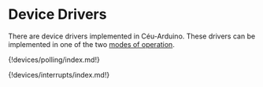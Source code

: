 # Device Drivers

There are device drivers implemented in Céu-Arduino. These drivers can be implemented in one of the two [modes of operation](../modes/index.md).

{!devices/polling/index.md!}

{!devices/interrupts/index.md!}
